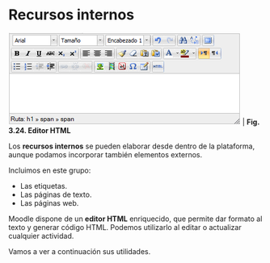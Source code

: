 
# Recursos internos

![](img/el_editor_HTML.png)
| **Fig. 3.24. Editor HTML**

Los **recursos internos** se pueden elaborar desde dentro de la plataforma, aunque podamos incorporar también elementos externos.

Incluimos en este grupo:

- Las etiquetas.
- Las páginas de texto.
- Las páginas web.

Moodle dispone de un **editor HTML** enriquecido, que permite dar formato al texto y generar código HTML. Podemos utilizarlo al editar o actualizar cualquier actividad.

Vamos a ver a continuación sus utilidades.

 
